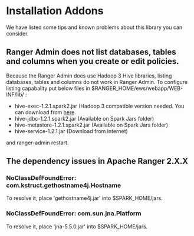 # Installation Addons

We have listed some tips and known problems about this library you can consider. 

## Ranger Admin does not list databases, tables and columns when you create or edit policies.

Because the Ranger Admin does use Hadoop 3 Hive libraries, listing databases, tables and columns do not work in Ranger Admin. To configure listing capabality put below files in $RANGER_HOME/ews/webapp/WEB-INF/lib/ :

- hive-exec-1.2.1.spark2.jar (Hadoop 3 compatible version needed. You can download from [here](https://github.com/MobinRanjbar/hive-exec-jar/releases).
- hive-jdbc-1.2.1.spark2.jar (Available on Spark Jars folder)
- hive-metastore-1.2.1.spark2.jar (Available on Spark Jars folder)
- hive-service-1.2.1.jar (Download from internet)

and ranger-admin restart.

## The dependency issues in Apache Ranger 2.X.X

### NoClassDefFoundError: com.kstruct.gethostname4j.Hostname

To resolve it, place 'gethostname4j.jar' into $SPARK_HOME/jars.

### NoClassDefFoundError: com.sun.jna.Platform

To resolve it, place 'jna-5.5.0.jar' into $SPARK_HOME/jars.



